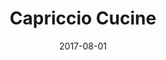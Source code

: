---
title: "Capriccio Cucine"
date: 2017-08-01
draft: false

description: "Desarrollo de sitio web para la empresa Capriccio Cucine que se dedica a la fabricación de cocinas de lujo en el Estado de México"
categories: []
tags: ["HTML", "Javascript", "CSS", "Nginx", "Frontend", "Proyecto"]
images: 
- "https://s3.us-east-2.amazonaws.com/brunovelazquez.com.bucket/projects/Capriccio-Cucine-capricciocucine.com.webp"
---